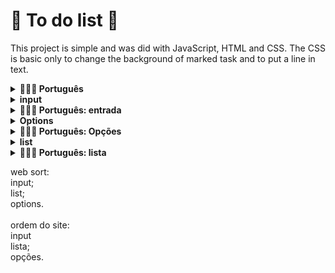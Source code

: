 # :construction: To do list :construction:

This project is simple and was did with JavaScript, HTML and CSS. The CSS is basic only to change the background of marked task and to put a line in text.

<details>
<summary><strong>🤷🏽‍♀️ Português</strong></summary><br />
  Esse projeto é simples e foi feito com JavaScript, HTML e CSS. O CSS é basico apenas par mudar o fundo, background, da tarefa marcada e colocar a linha no texto.
</details>

<details>
  <summary><strong> input </summary></strong> <br />
  The input receve a text, this text is a new task. In the side of input have a button with text 'adiciona', when this button is press, the input is cleaned and the task go to list.
</details>

<details>
  <summary><strong>🤷🏽‍♀️ Português: entrada</strong></summary><br />
  O input recebe text, esse texto representa a entrada de uma nova tarefa que deve ser feita, ao lado há um botão adiciona, assim que apertado, o input é limpo e tarefa enviada para lista.
</details>

<details>
  <summary><strong> Options </summary></strong> <br />
  Here we have six options. <br />
  'Remover tudo' => this option delete all task in the list. <br />
  'Retirar finalizado' => this option delete all done task, all marked with a line.<br />
  'Salvar' => this option save the task in local storage.<br />
  'Subir' => this option change the position of task to up.<br />
  'descer' => this option change the position of task to down.<br />
  'Remover Selecionado' => this option delete the marked task.<br />
</details>

<details>
  <summary><strong>🤷🏽‍♀️ Português: Opções</strong></summary><br />
  Aqui temos seis opções. <br />
  'Remover tudo' => deleta todas as tarefas. <br />
  'Retirar finalizado' => deleta todas as tarefas marcadas como concluidas, tarefas riscadas.<br />
  'Salvar' => salva as tarefas no local storage.<br />
  'Subir' => muda a posição da tarefa para cima.<br />
  'descer' => muda a posição da tarefa para baixo.<br />
  'Remover Selecionado' => remove a tarefa selecionada.<br />
</details>

<details>
  <summary><strong> list </summary></strong> <br />
  The selected task has a background color gray, if one task is selected always will have one selected task. One fineshed task need to do a double click, then the text will marked with a line, one time a task with a line, can double click again, then will remove the line. A single click will selected the task.
</details>

<details>
  <summary><strong>🤷🏽‍♀️ Português: lista</strong></summary><br />
  A tarefa selecionada tem um fundo cinza, se uma tarefa é selecionada sempre haverá uma tarefa selecionada. Uma tarefa finalizada precisa ter dois clique seguidos, então o texto será marcado com uma linha, uma vez que a terefa estiver riscada, pode dar um clique duplo novamente, então removerá a linha. Um clique simples irar selecionar uma tarefa.
</details>

web sort:<br />
input; <br /> list; <br /> options. <br /> <br /> ordem do site: <br /> input <br /> lista; <br /> opções.